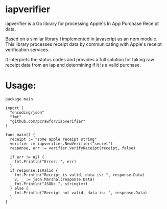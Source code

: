 # iapverifier

iapverifier is a Go library for processing Apple's In App Purchase Receipt data.

Based on a similar library I implemented in javascript as an npm module.  This library processes receipt data by communicating with Apple's receipt verification services.

It interprets the status codes and provides a full solution for taking raw receipt data from an iap and determining if it is a valid purchase.

# Usage:

    package main

    import (
      "encoding/json"
      "fmt"
      "github.com/pcrawfor/iapverifier"
    )

    func main() {
      receipt := "some apple receipt string"
      verifier := iapverifier.NewVerifier("secret")      
      response, err := verifier.VerifyReceipt(receipt, false)
                 
      if err != nil {
        fmt.Println("Error: ", err)
      }
      if response.IsValid {
        fmt.Println("Receipt is valid, data is: ", response.Data)
        v, _ := json.Marshal(response.Data)
        fmt.Println("JSON: ", string(v))
      } else {
        fmt.Println("Receipt not valid, data is: ", response.Data)
      }
    } 
